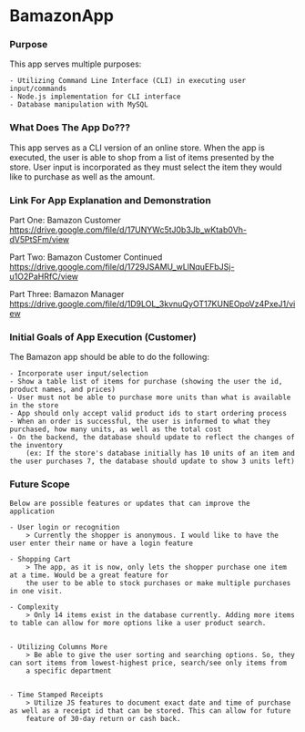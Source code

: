 # BamazonApp



### Purpose

This app serves multiple purposes:

    - Utilizing Command Line Interface (CLI) in executing user input/commands
    - Node.js implementation for CLI interface
    - Database manipulation with MySQL



### What Does The App Do???

This app serves as a CLI version of an online store. When the app is executed, the user is able
to shop from a list of items presented by the store. User input is incorporated as they must select 
the item they would like to purchase as well as the amount. 



### Link For App Explanation and Demonstration

Part One: Bamazon Customer
https://drive.google.com/file/d/17UNYWc5tJ0b3Jb_wKtab0Vh-dV5PtSFm/view

Part Two: Bamazon Customer Continued
https://drive.google.com/file/d/1729JSAMU_wLlNquEFbJSj-u1O2PaHRfC/view

Part Three: Bamazon Manager
https://drive.google.com/file/d/1D9LOL_3kvnuQyOT17KUNEOpoVz4PxeJ1/view

### Initial Goals of App Execution (Customer)

The Bamazon app should be able to do the following:

    - Incorporate user input/selection
    - Show a table list of items for purchase (showing the user the id, product names, and prices)
    - User must not be able to purchase more units than what is available in the store
    - App should only accept valid product ids to start ordering process
    - When an order is successful, the user is informed to what they purchased, how many units, as well as the total cost
    - On the backend, the database should update to reflect the changes of the inventory 
        (ex: If the store's database initially has 10 units of an item and the user purchases 7, the database should update to show 3 units left)




### Future Scope

    Below are possible features or updates that can improve the application

    - User login or recognition
        > Currently the shopper is anonymous. I would like to have the user enter their name or have a login feature
    
    - Shopping Cart
        > The app, as it is now, only lets the shopper purchase one item at a time. Would be a great feature for
        the user to be able to stock purchases or make multiple purchases in one visit.

    - Complexity
        > Only 14 items exist in the database currently. Adding more items to table can allow for more options like a user product search.

    
    - Utilizing Columns More
        > Be able to give the user sorting and searching options. So, they can sort items from lowest-highest price, search/see only items from
        a specific department

    
    - Time Stamped Receipts
        > Utilize JS features to document exact date and time of purchase as well as a receipt id that can be stored. This can allow for future
        feature of 30-day return or cash back.

    